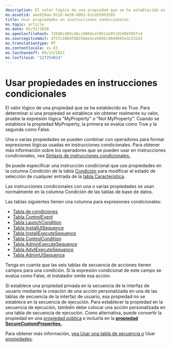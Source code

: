 ```yaml
---
description: El valor lógico de una propiedad que se ha establecido es True.
ms.assetid: aee818aa-912d-4e59-b061-61cd35993593
title: Usar propiedades en instrucciones condicionales
ms.topic: article
ms.date: 05/31/2018
ms.openlocfilehash: 73596c465c4bcc0864caf8512e97c92d68f05fc4
ms.sourcegitcommit: d75fc10b9f0825bbe5ce5045c90d4045e3c53243
ms.translationtype: MT
ms.contentlocale: es-ES
ms.lasthandoff: 09/13/2021
ms.locfileid: "127254024"
---
```

# <a name="using-properties-in-conditional-statements"></a>Usar propiedades en instrucciones condicionales

El valor lógico de una propiedad que se ha establecido es True. Para determinar si una propiedad se establece sin obtener realmente su valor, pruebe la expresión lógica "MyProperty" o "Not MyProperty". Cuando se establece la propiedad MyProperty, la primera se evalúa como True y la segunda como False.

Una o varias propiedades se pueden combinar con operadores para formar expresiones lógicas usadas en instrucciones condicionales. Para obtener más información sobre los operadores que se pueden usar en instrucciones condicionales, vea [Sintaxis de instrucciones condicionales.](conditional-statement-syntax.md)

Se puede especificar una instrucción condicional que use propiedades en la columna Condición de la tabla [Condición](condition-table.md) para modificar el estado de selección de cualquier entrada de la [tabla Característica](feature-table.md).

Las instrucciones condicionales con una o varias propiedades se usan normalmente en la columna Condición de las tablas de base de datos.

Las tablas siguientes tienen una columna para expresiones condicionales:

-   [Tabla de condiciones](condition-table.md)
-   [Tabla ControlEvent](controlevent-table.md)
-   [Tabla LaunchCondition](launchcondition-table.md)
-   [Tabla InstallUISequence](installuisequence-table.md)
-   [Tabla InstallExecuteSequence](installexecutesequence-table.md)
-   [Tabla ControlCondition](controlcondition-table.md)
-   [Tabla AdminExecuteSequence](adminexecutesequence-table.md)
-   [Tabla AdvtExecuteSequence](advtexecutesequence-table.md)
-   [Tabla AdminUISequence](adminuisequence-table.md)

Tenga en cuenta que las seis tablas de secuencia de acciones tienen campos para una condición. Si la expresión condicional de este campo se evalúa como False, el instalador omite esa acción.

Si establece [](private-properties.md) una propiedad privada en la secuencia de la interfaz de usuario mediante la creación de una acción personalizada en una de las tablas de secuencia de la interfaz de usuario, esa propiedad no se establece en la secuencia de ejecución. Para establecer la propiedad en la secuencia de ejecución, también debe colocar una acción personalizada en una tabla de secuencia de ejecución. Como alternativa, puede convertir la propiedad en una [propiedad pública](public-properties.md) e incluirla en la [**propiedad SecureCustomProperties.**](securecustomproperties.md)

Para obtener más información, [vea Usar una tabla de secuencia o](using-a-sequence-table.md) Usar [propiedades](using-properties.md).

 

 



